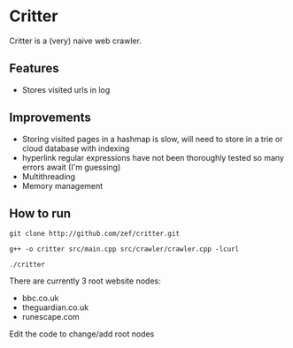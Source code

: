 # Critter 

Critter is a (very) naive web crawler.

## Features

- Stores visited urls in log

## Improvements

- Storing visited pages in a hashmap is slow, will need to store in a trie or cloud database with indexing
- hyperlink regular expressions have not been thoroughly tested so many errors await (I'm guessing)
- Multithreading
- Memory management

## How to run


`git clone http://github.com/zef/critter.git`

`g++ -o critter src/main.cpp src/crawler/crawler.cpp -lcurl`

`./critter`

There are currently 3 root website nodes:
- bbc.co.uk
- theguardian.co.uk
- runescape.com

Edit the code to change/add root nodes
